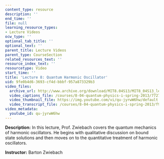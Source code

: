```yaml
---
content_type: resource
description: ''
end_time: ''
file: null
learning_resource_types:
- Lecture Videos
ocw_type: ''
optional_tab_title: ''
optional_text: ''
parent_title: Lecture Videos
parent_type: CourseSection
related_resources_text: ''
resource_index_text: ''
resourcetype: Video
start_time: ''
title: 'Lecture 8: Quantum Harmonic Oscillator'
uid: 9fe0b4d6-3693-cf4d-bbbf-957a873329b3
video_files:
  archive_url: http://www.archive.org/download/MIT8.04S13/MIT8_04S13_lec08_300k.mp4
  video_captions_file: /courses/8-04-quantum-physics-i-spring-2013/7727c1b60eaa59ada3b11be818023553_qu-jyrwW6hw.vtt
  video_thumbnail_file: https://img.youtube.com/vi/qu-jyrwW6hw/default.jpg
  video_transcript_file: /courses/8-04-quantum-physics-i-spring-2013/f9d0b9cea0fc7b4cd721266c94ca2353_qu-jyrwW6hw.pdf
video_metadata:
  youtube_id: qu-jyrwW6hw
---
```


**Description:** In this lecture, Prof. Zwiebach covers the quantum mechanics of harmonic oscillators. He begins with qualitative discussion on bound state solutions and then moves on to the quantitative treatment of harmonic oscillators.

**Instructor:** Barton Zwiebach



